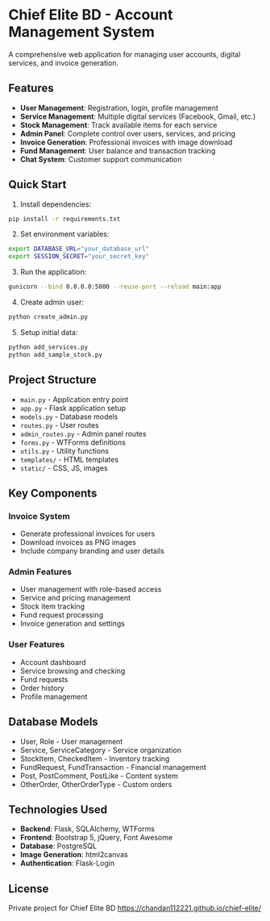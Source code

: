 # Chief Elite BD - Account Management System

A comprehensive web application for managing user accounts, digital services, and invoice generation.

## Features

- **User Management**: Registration, login, profile management
- **Service Management**: Multiple digital services (Facebook, Gmail, etc.)
- **Stock Management**: Track available items for each service
- **Admin Panel**: Complete control over users, services, and pricing
- **Invoice Generation**: Professional invoices with image download
- **Fund Management**: User balance and transaction tracking
- **Chat System**: Customer support communication

## Quick Start

1. Install dependencies:
```bash
pip install -r requirements.txt
```

2. Set environment variables:
```bash
export DATABASE_URL="your_database_url"
export SESSION_SECRET="your_secret_key"
```

3. Run the application:
```bash
gunicorn --bind 0.0.0.0:5000 --reuse-port --reload main:app
```

4. Create admin user:
```bash
python create_admin.py
```

5. Setup initial data:
```bash
python add_services.py
python add_sample_stock.py
```

## Project Structure

- `main.py` - Application entry point
- `app.py` - Flask application setup
- `models.py` - Database models
- `routes.py` - User routes
- `admin_routes.py` - Admin panel routes
- `forms.py` - WTForms definitions
- `utils.py` - Utility functions
- `templates/` - HTML templates
- `static/` - CSS, JS, images

## Key Components

### Invoice System
- Generate professional invoices for users
- Download invoices as PNG images
- Include company branding and user details

### Admin Features
- User management with role-based access
- Service and pricing management
- Stock item tracking
- Fund request processing
- Invoice generation and settings

### User Features
- Account dashboard
- Service browsing and checking
- Fund requests
- Order history
- Profile management

## Database Models

- User, Role - User management
- Service, ServiceCategory - Service organization
- StockItem, CheckedItem - Inventory tracking
- FundRequest, FundTransaction - Financial management
- Post, PostComment, PostLike - Content system
- OtherOrder, OtherOrderType - Custom orders

## Technologies Used

- **Backend**: Flask, SQLAlchemy, WTForms
- **Frontend**: Bootstrap 5, jQuery, Font Awesome
- **Database**: PostgreSQL
- **Image Generation**: html2canvas
- **Authentication**: Flask-Login

## License

Private project for Chief Elite BD
https://chandan112221.github.io/chief-elite/
